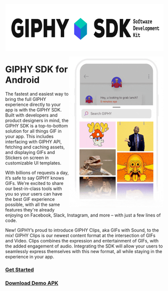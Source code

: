 <p align="center">
<img width="750" height="150" src="sdk_logo.gif">
</p>

<img align="right" width="300" height="483" src="example.gif">

# GIPHY SDK for Android

The fastest and easiest way to bring the full GIPHY experience directly to your app is with the GIPHY SDK. Built with developers and product designers in mind, the GIPHY SDK is a top-to-bottom solution for all things GIF in your app. This includes interfacing with GIPHY API, fetching and caching assets, and displaying GIFs and Stickers on screen in customizable UI templates.

With billions of requests a day, it’s safe to say GIPHY knows GIFs. We're excited to share our best-in-class tools with you so your users can have the best GIF experience possible, with all the same features they're already enjoying on Facebook, Slack, Instagram, and more – with just a few lines of code.

New!  GIPHY’s proud to introduce GIPHY Clips, aka GIFs with Sound, to the mix!  GIPHY Clips is our newest content format at the intersection of GIFs and Video.   Clips combines the expression and entertainment of GIFs, with the added engagement of audio. Integrating the SDK will allow your users to seamlessly express themselves with this new format, all while staying in the experience in your app.

### [Get Started](Docs.md)
### [Download Demo APK](https://s3.amazonaws.com/sdk.mobile.giphy.com/android/giphy-ui-sdk-example.apk) 

